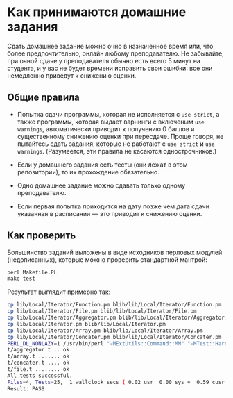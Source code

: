 Как принимаются домашние задания
================================

Сдать домашнее задание можно очно в назначенное время или, что более предпочтительно, онлайн любому преподавателю.
Не забывайте, при очной сдаче у преподавателя обычно есть всего 5 минут на студента,
и у вас не будет времени исправить свои ошибки: все они немедленно приведут к снижению оценки.

Общие правила
-------------

* Попытка сдачи программы, которая не исполняется с `use strict`,
а также программы, которая выдает варнинги с включеным `use warnings`,
автоматически приводит к получению 0 баллов и существенному снижению оценки при пересдаче.
Проще говоря, не пытайтесь сдать задания, которые не работают с `use strict` и `use warnings`.
(Разумеется, эти правила не касаются однострочников.)

* Если у домашнего задания есть тесты (они лежат в этом репозитории), то их прохождение обязательно.

* Одно домашнее задание можно сдавать только одному преподавателю.

* Если первая попытка приходится на дату позже чем дата сдачи указанная в расписании — это приводит к снижению оценки.

Как проверить
-------------

Большинство заданий выложены в виде исходников перловых модулей (недописанных),
которые можно проверить стандартной мантрой:

```perl
perl Makefile.PL
make test
```

Результат выглядит примерно так:

```bash
cp lib/Local/Iterator/Function.pm blib/lib/Local/Iterator/Function.pm		
cp lib/Local/Iterator/File.pm blib/lib/Local/Iterator/File.pm		
cp lib/Local/Iterator/Aggregator.pm blib/lib/Local/Iterator/Aggregator.pm		
cp lib/Local/Iterator.pm blib/lib/Local/Iterator.pm		
cp lib/Local/Iterator/Array.pm blib/lib/Local/Iterator/Array.pm		
cp lib/Local/Iterator/Concater.pm blib/lib/Local/Iterator/Concater.pm		
PERL_DL_NONLAZY=1 /usr/bin/perl "-MExtUtils::Command::MM" "-MTest::Harness" "-e" "undef *Test::Harness::Switches; est_harness(0, 'blib/lib', 'blib/arch')" t/*.t		
t/aggregator.t .. ok		
t/array.t ....... ok		
t/concater.t .... ok		
t/file.t ........ ok		
All tests successful.		
Files=4, Tests=25,  1 wallclock secs ( 0.02 usr  0.00 sys +  0.59 cusr  0.03 csys =  0.64 CPU)		
Result: PASS		
```
